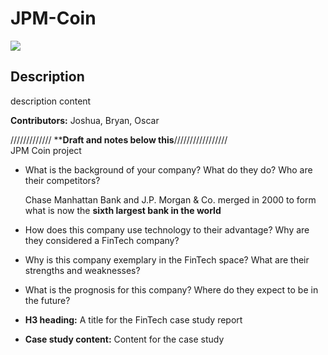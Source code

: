 # JPM-Coin

![](https://static01.nyt.com/images/2014/12/23/business/dbpix-hack/dbpix-hack-tmagArticle.jpg)

## Description

description content

**Contributors:** 
Joshua, Bryan, Oscar

///////////// ********Draft and notes below this******/////////////////\
JPM Coin project
* What is the background of your company? What do they do? Who are their competitors?

    Chase Manhattan Bank and J.P. Morgan & Co. merged in 2000 to form what is now the **sixth largest bank in the world**

* How does this company use technology to their advantage? Why are they considered a FinTech company?

* Why is this company exemplary in the FinTech space? What are their strengths and weaknesses?

* What is the prognosis for this company? Where do they expect to be in the future?


* **H3 heading:** A title for the FinTech case study report

* **Case study content:** Content for the case study
